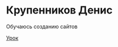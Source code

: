

# Крупенников Денис
Обучаюсь созданию сайтов

[Урок](https://kdvprog.github.io/Lesson/ "Мой учебный сайт")

